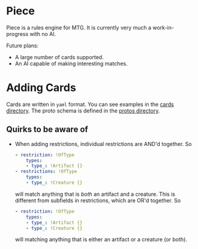 # Piece
Piece is a rules engine for MTG. It is currently very much a work-in-progress with no AI.

Future plans:
- A large number of cards supported.
- An AI capable of making interesting matches.

# Adding Cards
Cards are written in `yaml` format. You can see examples in the [cards directory](cards). The proto schema is defined in the [protos directory](src/protos).

## Quirks to be aware of
- When adding restrictions, individual restrictions are AND'd together. So
  ```yaml
  - restriction: !OfType
      types:
      - type_: !Artifact {}
  - restrictions: !OfType
      types:
      - type_: !Creature {}
  ```
  will match anything that is _both_ an artifact and a creature. This is different from subfields in restrictions, which are OR'd together. So
  ```yaml
  - restriction: !OfType
      types:
      - type_: !Artifact {}
      - type_: !Creature {}
  ```
  will matching anything that is either an artifact or a creature (or both).
